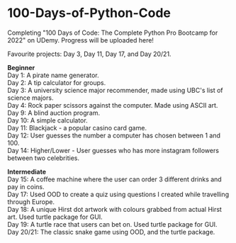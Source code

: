 # 100-Days-of-Python-Code
Completing  "100 Days of Code: The Complete Python Pro Bootcamp for 2022" on UDemy. Progress will be uploaded here!

Favourite projects: Day 3, Day 11, Day 17, and Day 20/21.

**Beginner**
<br> Day 1: A pirate name generator.
<br> Day 2: A tip calculator for groups.
<br> Day 3: A university science major recommender, made using UBC's list of science majors.
<br> Day 4: Rock paper scissors against the computer. Made using ASCII art.
<br> Day 9: A blind auction program. 
<br> Day 10: A simple calculator.
<br> Day 11: Blackjack - a popular casino card game.
<br> Day 12: User guesses the number a computer has chosen between 1 and 100.
<br> Day 14: Higher/Lower - User guesses who has more instagram followers between two celebrities.

**Intermediate**
<br> Day 15: A coffee machine where the user can order 3 different drinks and pay in coins.
<br> Day 17: Used OOD to create a quiz using questions I created while travelling through Europe.
<br> Day 18: A unique Hirst dot artwork with colours grabbed from actual Hirst art. Used turtle package for GUI.
<br> Day 19: A turtle race that users can bet on. Used turtle package for GUI.
<br> Day 20/21: The classic snake game using OOD, and the turtle package.
